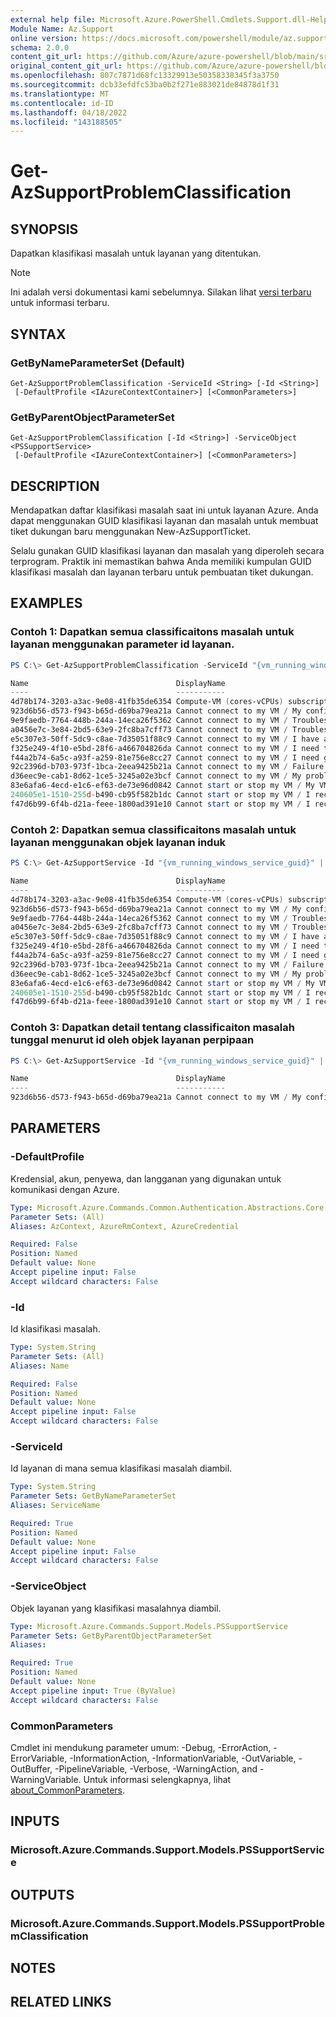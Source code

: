```yaml
---
external help file: Microsoft.Azure.PowerShell.Cmdlets.Support.dll-Help.xml
Module Name: Az.Support
online version: https://docs.microsoft.com/powershell/module/az.support/get-azsupportproblemclassification
schema: 2.0.0
content_git_url: https://github.com/Azure/azure-powershell/blob/main/src/Support/Support/help/Get-AzSupportProblemClassification.md
original_content_git_url: https://github.com/Azure/azure-powershell/blob/main/src/Support/Support/help/Get-AzSupportProblemClassification.md
ms.openlocfilehash: 807c7871d68fc13329913e50358338345f3a3750
ms.sourcegitcommit: dcb33efdfc53ba0b2f271e883021de84878d1f31
ms.translationtype: MT
ms.contentlocale: id-ID
ms.lasthandoff: 04/18/2022
ms.locfileid: "143188505"
---
```

# Get-AzSupportProblemClassification

## SYNOPSIS
Dapatkan klasifikasi masalah untuk layanan yang ditentukan.

> [!NOTE]
>Ini adalah versi dokumentasi kami sebelumnya. Silakan lihat [versi terbaru](/powershell/module/az.support/get-azsupportproblemclassification) untuk informasi terbaru.

## SYNTAX

### GetByNameParameterSet (Default)
```
Get-AzSupportProblemClassification -ServiceId <String> [-Id <String>]
 [-DefaultProfile <IAzureContextContainer>] [<CommonParameters>]
```

### GetByParentObjectParameterSet
```
Get-AzSupportProblemClassification [-Id <String>] -ServiceObject <PSSupportService>
 [-DefaultProfile <IAzureContextContainer>] [<CommonParameters>]
```

## DESCRIPTION
Mendapatkan daftar klasifikasi masalah saat ini untuk layanan Azure. Anda dapat menggunakan GUID klasifikasi layanan dan masalah untuk membuat tiket dukungan baru menggunakan New-AzSupportTicket.

Selalu gunakan GUID klasifikasi layanan dan masalah yang diperoleh secara terprogram. Praktik ini memastikan bahwa Anda memiliki kumpulan GUID klasifikasi masalah dan layanan terbaru untuk pembuatan tiket dukungan.

## EXAMPLES

### Contoh 1: Dapatkan semua classificaitons masalah untuk layanan menggunakan parameter id layanan.
```powershell
PS C:\> Get-AzSupportProblemClassification -ServiceId "{vm_running_windows_service_guid}"

Name                                 DisplayName
----                                 -----------
4d78b174-3203-a3ac-9e08-41fb35de6354 Compute-VM (cores-vCPUs) subscription limit increases
923d6b56-d573-f943-b65d-d69ba79ea21a Cannot connect to my VM / My configuration change impacted connectivity
9e9faedb-7764-448b-244a-14eca26f5362 Cannot connect to my VM / Troubleshoot my network security group (NSG)
a0456e7c-3e84-2bd5-63e9-2fc8ba7cff73 Cannot connect to my VM / Troubleshoot my VM firewall
e5c307e3-50ff-5dc9-c8ae-7d35051f88c9 Cannot connect to my VM / I have an issue with my public IP
f325e249-4f10-e5bd-28f6-a466704826da Cannot connect to my VM / I need to reset my password
f44a2b74-6a5c-a93f-a259-81e756e8cc27 Cannot connect to my VM / I need guidance with serial console access
92c2396d-b703-973f-1bca-2eea9425b21a Cannot connect to my VM / Failure to connect using RDP or SSH port
d36eec9e-cab1-8d62-1ce5-3245a02e3bcf Cannot connect to my VM / My problem is not listed above
83e6afa6-4ecd-e1c6-ef63-de73e96d0842 Cannot start or stop my VM / My VM will not start after a configuration change
240605e1-1510-255d-b490-cb95f582b1dc Cannot start or stop my VM / I received a disk related error
f47d6b99-6f4b-d21a-feee-1800ad391e10 Cannot start or stop my VM / I received an allocation failure
```

### Contoh 2: Dapatkan semua classificaitons masalah untuk layanan menggunakan objek layanan induk
```powershell
PS C:\> Get-AzSupportService -Id "{vm_running_windows_service_guid}" | Get-AzSupportProblemClassification 

Name                                 DisplayName
----                                 -----------
4d78b174-3203-a3ac-9e08-41fb35de6354 Compute-VM (cores-vCPUs) subscription limit increases
923d6b56-d573-f943-b65d-d69ba79ea21a Cannot connect to my VM / My configuration change impacted connectivity
9e9faedb-7764-448b-244a-14eca26f5362 Cannot connect to my VM / Troubleshoot my network security group (NSG)
a0456e7c-3e84-2bd5-63e9-2fc8ba7cff73 Cannot connect to my VM / Troubleshoot my VM firewall
e5c307e3-50ff-5dc9-c8ae-7d35051f88c9 Cannot connect to my VM / I have an issue with my public IP
f325e249-4f10-e5bd-28f6-a466704826da Cannot connect to my VM / I need to reset my password
f44a2b74-6a5c-a93f-a259-81e756e8cc27 Cannot connect to my VM / I need guidance with serial console access
92c2396d-b703-973f-1bca-2eea9425b21a Cannot connect to my VM / Failure to connect using RDP or SSH port
d36eec9e-cab1-8d62-1ce5-3245a02e3bcf Cannot connect to my VM / My problem is not listed above
83e6afa6-4ecd-e1c6-ef63-de73e96d0842 Cannot start or stop my VM / My VM will not start after a configuration change
240605e1-1510-255d-b490-cb95f582b1dc Cannot start or stop my VM / I received a disk related error
f47d6b99-6f4b-d21a-feee-1800ad391e10 Cannot start or stop my VM / I received an allocation failure
```

### Contoh 3: Dapatkan detail tentang classificaiton masalah tunggal menurut id oleh objek layanan perpipaan
```powershell
PS C:\> Get-AzSupportService -Id "{vm_running_windows_service_guid}" | Get-AzSupportProblemClassification -Id 923d6b56-d573-f943-b65d-d69ba79ea21a

Name                                 DisplayName
----                                 -----------
923d6b56-d573-f943-b65d-d69ba79ea21a Cannot connect to my VM / My configuration change impacted connectivity
```

## PARAMETERS

### -DefaultProfile
Kredensial, akun, penyewa, dan langganan yang digunakan untuk komunikasi dengan Azure.

```yaml
Type: Microsoft.Azure.Commands.Common.Authentication.Abstractions.Core.IAzureContextContainer
Parameter Sets: (All)
Aliases: AzContext, AzureRmContext, AzureCredential

Required: False
Position: Named
Default value: None
Accept pipeline input: False
Accept wildcard characters: False
```

### -Id
Id klasifikasi masalah.

```yaml
Type: System.String
Parameter Sets: (All)
Aliases: Name

Required: False
Position: Named
Default value: None
Accept pipeline input: False
Accept wildcard characters: False
```

### -ServiceId
Id layanan di mana semua klasifikasi masalah diambil.

```yaml
Type: System.String
Parameter Sets: GetByNameParameterSet
Aliases: ServiceName

Required: True
Position: Named
Default value: None
Accept pipeline input: False
Accept wildcard characters: False
```

### -ServiceObject
Objek layanan yang klasifikasi masalahnya diambil.

```yaml
Type: Microsoft.Azure.Commands.Support.Models.PSSupportService
Parameter Sets: GetByParentObjectParameterSet
Aliases:

Required: True
Position: Named
Default value: None
Accept pipeline input: True (ByValue)
Accept wildcard characters: False
```

### CommonParameters
Cmdlet ini mendukung parameter umum: -Debug, -ErrorAction, -ErrorVariable, -InformationAction, -InformationVariable, -OutVariable, -OutBuffer, -PipelineVariable, -Verbose, -WarningAction, and -WarningVariable. Untuk informasi selengkapnya, lihat [about_CommonParameters](http://go.microsoft.com/fwlink/?LinkID=113216).

## INPUTS

### Microsoft.Azure.Commands.Support.Models.PSSupportService

## OUTPUTS

### Microsoft.Azure.Commands.Support.Models.PSSupportProblemClassification

## NOTES

## RELATED LINKS
